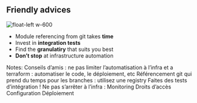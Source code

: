 ## Friendly advices

![float-left w-600](./assets/images/thumbsup.jpg)

* Module referencing from git takes **time**
* Invest in **integration tests**
* Find the **granulatiry** that suits you best
* **Don’t stop** at infrastructure automation


Notes: Conseils d’amis : ne pas limiter l’automatisation à l’infra et a terraform : automatiser le code, le déploiement, etc
Référencement git qui prend du temps pour les branches : utilisez une registry
Faites des tests d’intégration !
Ne pas s’arrêter à l’infra :
Monitoring
Droits d’accès
Configuration
Déploiement

